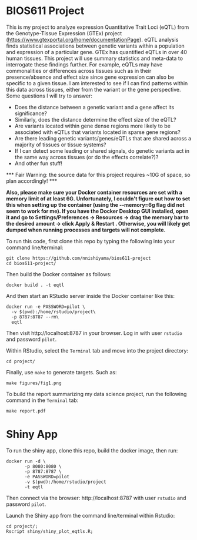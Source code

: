 BIOS611 Project
===============

This is my project to analyze expression Quantitative Trait Loci (eQTL) from the Genotype-Tissue Expression (GTEx) project (https://www.gtexportal.org/home/documentationPage). eQTL analysis finds statistical associations between genetic variants within a population and expression of a particular gene. GTEx has quantified eQTLs in over 40 human tissues. This project will use summary statistics and meta-data to interrogate these findings further. For example, eQTLs may have commonalities or differences across tissues such as in their presence/absence and effect size since gene expression can also be specific to a given tissue. I am interested to see if I can find patterns within this data across tissues, either from the variant or the gene perspective. Some questions I will try to answer:
 - Does the distance between a genetic variant and a gene affect its significance?
 - Similarly, does the distance determine the effect size of the eQTL?
 - Are variants located within gene dense regions more likely to be associated with eQTLs that variants located in sparse gene regions?
 - Are there leading genetic variants/genes/eQTLs that are shared across a majority of tissues or tissue systems?
 - If I can detect some leading or shared signals, do genetic variants act in the same way across tissues (or do the effects correlate?)?
 - And other fun stuff!

*** Fair Warning: the source data for this project requires ~10G of space, so plan accordingly! ***

**Also, please make sure your Docker container resources are set with a memory limit of at least 6G. Unfortunately, I couldn't figure out how to set this when setting up the container (using the --memory=6g flag did not seem to work for me). If you have the Docker Desktop GUI installed, open it and go to Settings/Preferences -> Resources -> drag the memory bar to the desired amount -> click Apply & Restart . Otherwise, you will likely get dumped when running processes and targets will not complete.**



To run this code, first clone this repo by typing the following into your command line/terminal:

```
git clone https://github.com/nnishiyama/bios611-project
cd bios611-project/
```

Then build the Docker container as follows:

```
docker build . -t eqtl
```

And then start an RStudio server inside the Docker container like this:

```
docker run -e PASSWORD=pilot \
  -v $(pwd):/home/rstudio/project\
  -p 8787:8787 --rm\
  eqtl
```

Then visit http://localhost:8787 in your browser. Log in with user `rstudio` and password `pilot`.

Within RStudio, select the `Terminal` tab and move into the project directory:

```
cd project/
```

Finally, use `make` to generate targets. Such as:

```
make figures/fig1.png
```

To build the report summarizing my data science project, run the following command in the `Terminal` tab:

```
make report.pdf
```


Shiny App
=========

To run the shiny app, clone this repo, build the docker image, then run:

```
docker run -d \
       -p 8080:8080 \
       -p 8787:8787 \
       -e PASSWORD=pilot
       -v $(pwd):/home/rstudio/project
       -t eqtl
```

Then connect via the browser: http://localhost:8787 with user `rstudio` and password `pilot`.

Launch the Shiny app from the command line/terminal within Rstudio:

```
cd project/;
Rscript shiny/shiny_plot_eqtls.R;
```
